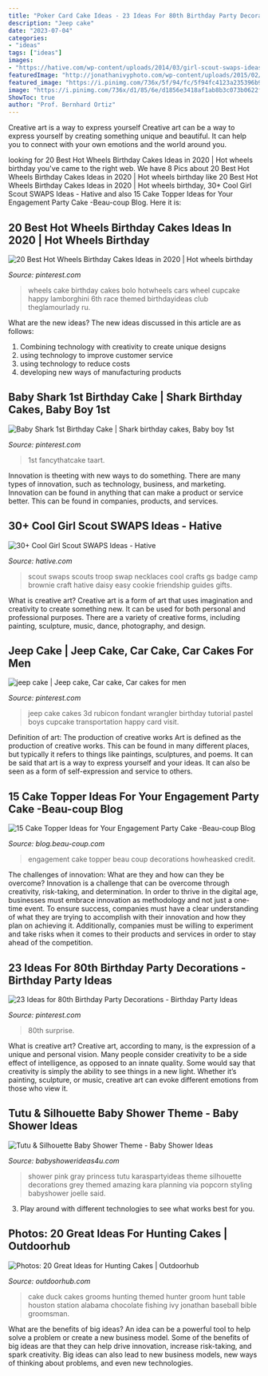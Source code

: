 ```yaml
---
title: "Poker Card Cake Ideas - 23 Ideas For 80th Birthday Party Decorations"
description: "Jeep cake"
date: "2023-07-04"
categories:
- "ideas"
tags: ["ideas"]
images:
- "https://hative.com/wp-content/uploads/2014/03/girl-scout-swaps-ideas/13-troop-necklaces-girl-scout-swaps.jpg"
featuredImage: "http://jonathanivyphoto.com/wp-content/uploads/2015/02/Station-3-Wedding-Houston-02.jpg"
featured_image: "https://i.pinimg.com/736x/5f/94/fc/5f94fc4123a235396b9cdddebe404584.jpg"
image: "https://i.pinimg.com/736x/d1/85/6e/d1856e3418af1ab8b3c073b0622f1a36.jpg"
ShowToc: true
author: "Prof. Bernhard Ortiz"
---
```



Creative art is a way to express yourself
Creative art can be a way to express yourself by creating something unique and beautiful. It can help you to connect with your own emotions and the world around you.

	

		
looking for 20 Best Hot Wheels Birthday Cakes Ideas in 2020 | Hot wheels birthday you've came to the right web. We have 8 Pics about 20 Best Hot Wheels Birthday Cakes Ideas in 2020 | Hot wheels birthday like 20 Best Hot Wheels Birthday Cakes Ideas in 2020 | Hot wheels birthday, 30+ Cool Girl Scout SWAPS Ideas - Hative and also 15 Cake Topper Ideas for Your Engagement Party Cake -Beau-coup Blog. Here it is:
		
    
## 20 Best Hot Wheels Birthday Cakes Ideas In 2020 | Hot Wheels Birthday

<img loading=lazy src="https://i.pinimg.com/736x/5f/94/fc/5f94fc4123a235396b9cdddebe404584.jpg" onerror="this.onerror=null;this.src='https://tse4.mm.bing.net/th?id=OIP.NWCFA7Z6GVU8F5TDnQlavAHaJ7&amp;pid=15.1';" alt="20 Best Hot Wheels Birthday Cakes Ideas in 2020 | Hot wheels birthday">

_Source: pinterest.com_

>wheels cake birthday cakes bolo hotwheels cars wheel cupcake happy lamborghini 6th race themed birthdayideas club theglamourlady ru. 

	

What are the new ideas?
The new ideas discussed in this article are as follows:
1. Combining technology with creativity to create unique designs 
2. using technology to improve customer service 
3. using technology to reduce costs 
4. developing new ways of manufacturing products 

    
## Baby Shark 1st Birthday Cake | Shark Birthday Cakes, Baby Boy 1st

<img loading=lazy src="https://i.pinimg.com/736x/a9/9a/bd/a99abd1380e3e96e8fb9afcc098e1497.jpg" onerror="this.onerror=null;this.src='https://tse4.mm.bing.net/th?id=OIP.n10OIgaDKd-kuGyQE-xNUgHaKs&amp;pid=15.1';" alt="Baby Shark 1st Birthday Cake | Shark birthday cakes, Baby boy 1st">

_Source: pinterest.com_

>1st fancythatcake taart. 

	

Innovation is theeting with new ways to do something. There are many types of innovation, such as technology, business, and marketing. Innovation can be found in anything that can make a product or service better. This can be found in companies, products, and services.

    
## 30+ Cool Girl Scout SWAPS Ideas - Hative

<img loading=lazy src="https://hative.com/wp-content/uploads/2014/03/girl-scout-swaps-ideas/13-troop-necklaces-girl-scout-swaps.jpg" onerror="this.onerror=null;this.src='https://tse2.mm.bing.net/th?id=OIP.lG-xGAPb1MoHzTXFi6kv8AHaJ4&amp;pid=15.1';" alt="30+ Cool Girl Scout SWAPS Ideas - Hative">

_Source: hative.com_

>scout swaps scouts troop swap necklaces cool crafts gs badge camp brownie craft hative daisy easy cookie friendship guides gifts. 

	

What is creative art?
Creative art is a form of art that uses imagination and creativity to create something new. It can be used for both personal and professional purposes. There are a variety of creative forms, including painting, sculpture, music, dance, photography, and design.

    
## Jeep Cake | Jeep Cake, Car Cake, Car Cakes For Men

<img loading=lazy src="https://i.pinimg.com/736x/d1/85/6e/d1856e3418af1ab8b3c073b0622f1a36.jpg" onerror="this.onerror=null;this.src='https://tse3.mm.bing.net/th?id=OIP.SLY9G-mlGKFhO0o1YpXTbwHaJ3&amp;pid=15.1';" alt="jeep cake | Jeep cake, Car cake, Car cakes for men">

_Source: pinterest.com_

>jeep cake cakes 3d rubicon fondant wrangler birthday tutorial pastel boys cupcake transportation happy card visit. 

	

Definition of art: The production of creative works
Art is defined as the production of creative works. This can be found in many different places, but typically it refers to things like paintings, sculptures, and poems. It can be said that art is a way to express yourself and your ideas. It can also be seen as a form of self-expression and service to others.

    
## 15 Cake Topper Ideas For Your Engagement Party Cake -Beau-coup Blog

<img loading=lazy src="https://cdn.beau-coup.com/content-images/209825/209825-0.jpg" onerror="this.onerror=null;this.src='https://tse3.mm.bing.net/th?id=OIP.afevmte8c5zYX7x0N-hMJgHaLH&amp;pid=15.1';" alt="15 Cake Topper Ideas for Your Engagement Party Cake -Beau-coup Blog">

_Source: blog.beau-coup.com_

>engagement cake topper beau coup decorations howheasked credit. 

	

The challenges of innovation: What are they and how can they be overcome?
Innovation is a challenge that can be overcome through creativity, risk-taking, and determination. In order to thrive in the digital age, businesses must embrace innovation as methodology and not just a one-time event. To ensure success, companies must have a clear understanding of what they are trying to accomplish with their innovation and how they plan on achieving it. Additionally, companies must be willing to experiment and take risks when it comes to their products and services in order to stay ahead of the competition.

    
## 23 Ideas For 80th Birthday Party Decorations - Birthday Party Ideas

<img loading=lazy src="https://i.pinimg.com/736x/40/ab/55/40ab5576bc9aaa18b9e0557efff7f575.jpg" onerror="this.onerror=null;this.src='https://tse1.mm.bing.net/th?id=OIP.46N-wunizCTds7Y0n2JicAHaJ3&amp;pid=15.1';" alt="23 Ideas for 80th Birthday Party Decorations - Birthday Party Ideas">

_Source: pinterest.com_

>80th surprise. 

	

What is creative art?
Creative art, according to many, is the expression of a unique and personal vision. Many people consider creativity to be a side effect of intelligence, as opposed to an innate quality. Some would say that creativity is simply the ability to see things in a new light. Whether it’s painting, sculpture, or music, creative art can evoke different emotions from those who view it.

    
## Tutu &amp; Silhouette Baby Shower Theme - Baby Shower Ideas

<img loading=lazy src="https://babyshowerideas4u.com/wp-content/uploads/2014/02/197638_10151338347461324_672423923_n_600x900.jpg" onerror="this.onerror=null;this.src='https://tse2.mm.bing.net/th?id=OIP.WXQK6LJhKIgWN3I7213mEwHaLH&amp;pid=15.1';" alt="Tutu &amp; Silhouette Baby Shower Theme - Baby Shower Ideas">

_Source: babyshowerideas4u.com_

>shower pink gray princess tutu karaspartyideas theme silhouette decorations grey themed amazing kara planning via popcorn styling babyshower joelle said. 

	

3. Play around with different technologies to see what works best for you. 

    
## Photos: 20 Great Ideas For Hunting Cakes | Outdoorhub

<img loading=lazy src="http://jonathanivyphoto.com/wp-content/uploads/2015/02/Station-3-Wedding-Houston-02.jpg" onerror="this.onerror=null;this.src='https://tse3.mm.bing.net/th?id=OIP.uQCj0vIX0wQHVqyMH_56gAHaLI&amp;pid=15.1';" alt="Photos: 20 Great Ideas for Hunting Cakes | Outdoorhub">

_Source: outdoorhub.com_

>cake duck cakes grooms hunting themed hunter groom hunt table houston station alabama chocolate fishing ivy jonathan baseball bible groomsman. 

	

What are the benefits of big ideas?
An idea can be a powerful tool to help solve a problem or create a new business model. Some of the benefits of big ideas are that they can help drive innovation, increase risk-taking, and spark creativity. Big ideas can also lead to new business models, new ways of thinking about problems, and even new technologies.

